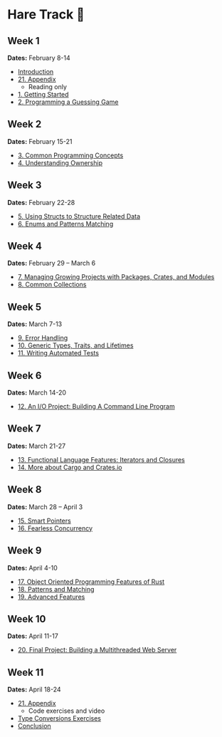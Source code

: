 # Hare Track 🐇

## Week 1

**Dates:** February 8-14

- [Introduction](../curriculum/0_introduction.md)
- [21. Appendix](../curriculum/21_appendix.md)
  - Reading only
- [1. Getting Started](../curriculum/1_getting_started.md)
- [2. Programming a Guessing Game](../curriculum/2_programming_a_guessing_game.md)

## Week 2

**Dates:** February 15-21

- [3. Common Programming Concepts](../curriculum/3_common_programming_concepts.md)
- [4. Understanding Ownership](../curriculum/4_understanding_ownership.md)

## Week 3

**Dates:** February 22-28

- [5. Using Structs to Structure Related Data](../curriculum/5_using_structs_to_structure_related_data.md)
- [6. Enums and Patterns Matching](../curriculum/6_enums_and_pattern_matching.md)

## Week 4

**Dates:** February 29 – March 6

- [7. Managing Growing Projects with Packages, Crates, and Modules](../curriculum/7_managing_growing_projects_with_packages_crates_and_modules.md)
- [8. Common Collections](../curriculum/8_common_collections.md)

## Week 5

**Dates:** March 7-13

- [9. Error Handling](../curriculum/9_error_handling.md)
- [10. Generic Types, Traits, and Lifetimes](../curriculum/10_generic_types_traits_and_lifetimes.md)
- [11. Writing Automated Tests](../curriculum/11_writing_automated_tests.md)

## Week 6

**Dates:** March 14-20

- [12. An I/O Project: Building A Command Line Program](../curriculum/12_an_io_project.md)

## Week 7

**Dates:** March 21-27

- [13. Functional Language Features: Iterators and Closures](../curriculum/13_functional_language_features.md)
- [14. More about Cargo and Crates.io](../curriculum/14_more_about_cargo_and_crates.md)

## Week 8

**Dates:** March 28 – April 3

- [15. Smart Pointers](../curriculum/15_smart_pointers.md)
- [16. Fearless Concurrency](../curriculum/16_fearless_concurrency.md)

## Week 9

**Dates:** April 4-10

- [17. Object Oriented Programming Features of Rust](../curriculum/17_object_oriented_programming_features_of_rust.md)
- [18. Patterns and Matching](../curriculum/18_patterns_and_matching.md)
- [19. Advanced Features](../curriculum/19_advanced_features.md)

## Week 10

**Dates:** April 11-17

- [20. Final Project: Building a Multithreaded Web Server](../curriculum/20_final_project.md)

## Week 11

**Dates:** April 18-24

- [21. Appendix](../curriculum/21_appendix.md)
  - Code exercises and video
- [Type Conversions Exercises](../curriculum/22_type_conversions.md)
- [Conclusion](../curriculum/23_conclusion.md)
